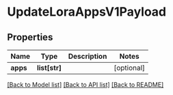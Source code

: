 # UpdateLoraAppsV1Payload

## Properties
Name | Type | Description | Notes
------------ | ------------- | ------------- | -------------
**apps** | **list[str]** |  | [optional] 

[[Back to Model list]](../README.md#documentation-for-models) [[Back to API list]](../README.md#documentation-for-api-endpoints) [[Back to README]](../README.md)


